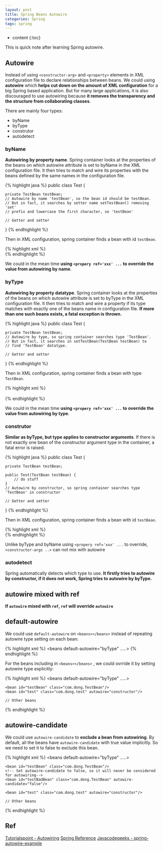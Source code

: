 ```yaml
---
layout: post
title: Spring Beans Autowire
categories: Spring
tags: spring
---
```


* content
{:toc}

This is quick note after learning Spring autowire.

## Autowire

Instead of using `<constructor-arg>` and `<property>` elements in XML configuration file to declare relationships between beans. We could using **autowire** which **helps cut down on the amount of XML configuration** for a big Spring based application. But for many large applications, it is also discouraged to use autowiring because **it removes the transparency and the structure from collaborating classes**.

There are mainly four types:

* byName
* byType
* construtor
* autodetect

### byName

**Autowiring by property name**. Spring container looks at the properties of the beans on which autowire attribute is set to byName in the XML configuration file. It then tries to match and wire its properties with the beans defined by the same names in the configuration file.

{% highlight java %}
public class Test {  

    private TestBean testBean; 
    // Autowire by name 'testBean', so the bean id should be testBean. 
    // But in fact, it searches by setter name setTestBean() removing 'set' 
    // prefix and lowercase the first character, so 'testBean'
      
    // Getter and setter
}
{% endhighlight %}

Then in XML configuration, spring container finds a bean with id `testBean`.

{% highlight xml %}
<bean id="testBean" class="com.dong.TestBean"/>  
<bean id="test" class="com.dong.test" autowire="byName"/>
{% endhighlight %}

We could in the mean time **using `<propery ref='xxx' ...` to override the value from autowiring by name**.

### byType

**Autowiring by property datatype**. Spring container looks at the properties of the beans on which autowire attribute is set to byType in the XML configuration file. It then tries to match and wire a property if its type matches with exactly one of the beans name in configuration file. **If more than one such beans exists, a fatal exception is thrown.**

{% highlight java %}
public class Test {  

    private TestBean testBean; 
    // Autowire by type, so spring container searches type 'TestBean'. 
    // But in fact, it searches in setTestBean(TestBean testBean) to 
    // find 'TestBean' datatype.
      
    // Getter and setter
}
{% endhighlight %}

Then in XML configuration, spring container finds a bean with type `TestBean`.

{% highlight xml %}
<bean id="testBean" class="com.dong.TestBean"/>  
<bean id="test" class="com.dong.test" autowire="byType"/>  
{% endhighlight %}

We could in the mean time **using `<propery ref='xxx' ...` to override the value from autowiring by type**.

### construtor

**Similar as byType, but type applies to constructor arguments**. If there is not exactly one bean of the constructor argument type in the container, a fatal error is raised.

{% highlight java %}
public class Test {  

    private TestBean testBean; 

    public Test(TestBean testBean) {
        // do stuff
    } 
    // Autowire by constructor, so spring container searches type 'TestBean' in constructor

    // Getter and setter
}
{% endhighlight %}

Then in XML configuration, spring container finds a bean with id `testBean`.

{% highlight xml %}
<bean id="testBean" class="com.dong.TestBean"/>  
<bean id="test" class="com.dong.test" autowire="constructor"/>
{% endhighlight %}

Unlike byType and byName using `<propery ref='xxx' ...` to override, `<constructor-args ..>` can not mix with autowire

### autodetect

Spring automatically detects which type to use. **It firstly tries to autowire by constructor, if it does not work, Spring tries to autowire by byType.**

## autowire mixed with ref

**If `autowire` mixed with `ref`, `ref` will override `autowire`**

## default-autowire

We could use `default-autowire` on `<beans></beans>` instead of repeating autowire type setting on each bean:

{% highlight xml %}
<beans default-autowire="byType" .....> 
{% endhighlight %}

For the beans including in `<beans></beans>` , we could ovrride it by setting autowire type explicitly:

{% highlight xml %}
<beans default-autowire="byType" .....> 

	<bean id="testBean" class="com.dong.TestBean"/>  
	<bean id="test" class="com.dong.test" autowire="constructor"/>

	// Other beans

</beans>
{% endhighlight %}

## autowire-candidate

We could use `autowire-candidate` to **exclude a bean from autowiring**. By default, all the beans have `autowire-candidate` with true value implicitly. So we need to set it to false to exclude this bean.

{% highlight xml %}
<beans default-autowire="byType" .....> 

	<bean id="testBean" class="com.dong.TestBean"/>
	<!-- Set autowire-candidate to false, so it will never be considered for autowiring-->
	<bean id="testBadBean" class="com.dong.TestBean" autowire-candidate="false"/>

	<bean id="test" class="com.dong.test" autowire="constructor"/>

	// Other beans

</beans>
{% endhighlight %}

## Ref

[Tutorialspoint - Autowiring](http://www.tutorialspoint.com/spring/spring_beans_autowiring.htm)
[Spring Reference](http://docs.spring.io/spring/docs/current/spring-framework-reference/html/beans.html#beans-factory-autowire)
[Javacodegeeks - spring-autowire-example](https://examples.javacodegeeks.com/enterprise-java/spring/beans-spring/spring-autowire-example/)



















